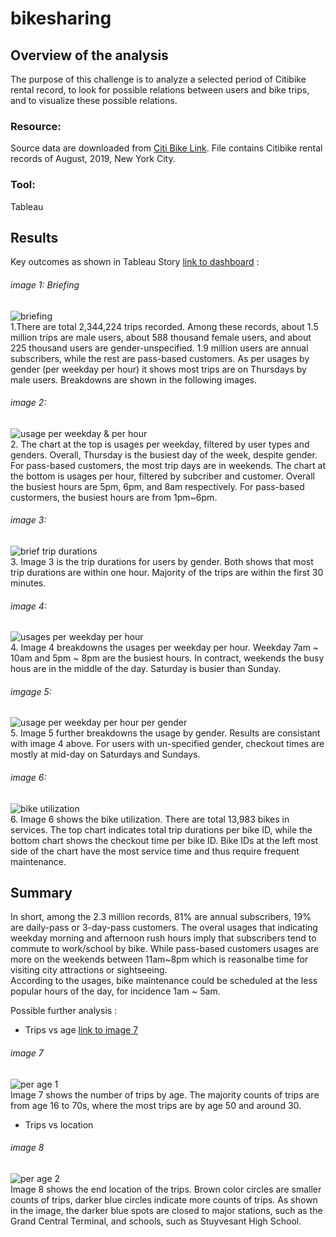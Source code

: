 # bikesharing

## Overview of the analysis
The purpose of this challenge is to analyze a selected period of Citibike rental record, to look for possible relations between users and bike trips, and to visualize these possible relations. 
 
### Resource:
Source data are downloaded from [Citi Bike Link](https://ride.citibikenyc.com/system-data). File contains Citibike rental records of August, 2019, New York City.  
### Tool:
Tableau


## Results
  Key outcomes as shown in Tableau Story [link to dashboard](https://public.tableau.com/app/profile/kayla1042/viz/Challenge14NYCBikesharingStory/NYCStory?publish=yes) :  
###### image 1: Briefing
![briefing](https://github.com/kaylaisnomyname/bikesharing/blob/main/images/briefing.png?raw=true)  
1.There are total 2,344,224 trips recorded. Among these records, about 1.5 million trips are male users, about 588 thousand female users, and about 225 thousand users are gender-unspecified. 1.9 million users are annual subscribers, while the rest are pass-based customers. As per usages by gender (per weekday per hour) it shows most trips are on Thursdays by male users. Breakdowns are shown in the following images.  

###### image 2:  
![usage per weekday & per hour](https://github.com/kaylaisnomyname/bikesharing/blob/main/images/brief%20usages%20per%20weekday%20per%20hour.png?raw=true)  
2. The chart at the top is usages per weekday, filtered by user types and genders. Overall, Thursday is the busiest day of the week, despite gender. For pass-based customers, the most trip days are in weekends. The chart at the bottom is usages per hour, filtered by subcriber and customer. Overall the busiest hours are 5pm, 6pm, and 8am respectively. For pass-based custormers, the busiest hours are from 1pm~6pm. 

###### image 3:  
![brief trip durations](https://github.com/kaylaisnomyname/bikesharing/blob/main/images/brief%20trip%20durations.png?raw=true)  
3. Image 3 is the trip durations for users by gender. Both shows that most trip durations are within one hour. Majority of the trips are within the first 30 minutes. 

###### image 4:  
![usages per weekday per hour](https://github.com/kaylaisnomyname/bikesharing/blob/main/images/usages%20per%20weekday%20per%20hour.png?raw=true)  
4. Image 4 breakdowns the usages per weekday per hour. Weekday 7am ~ 10am and 5pm ~ 8pm are the busiest hours. In contract, weekends the busy hous are in the middle of the day. Saturday is busier than Sunday.

###### imgage 5:  
![usage per weekday per hour per gender](https://github.com/kaylaisnomyname/bikesharing/blob/main/images/usages%20per%20weekday%20per%20hour%20per%20gender.png?raw=true)  
5. Image 5 further breakdowns the usage by gender. Results are consistant with image 4 above. For users with un-specified gender, checkout times are mostly at mid-day on Saturdays and Sundays.

###### image 6:  
![bike utilization](https://github.com/kaylaisnomyname/bikesharing/blob/main/images/brief%20bike%20utilization.png?raw=true)  
6. Image 6 shows the bike utilization. There are total 13,983 bikes in services. The top chart indicates total trip durations per bike ID, while the bottom chart shows the checkout time per bike ID. Bike IDs at the left most side of the chart  have the most service time and thus require frequent maintenance. 

## Summary  
  
In short, among the 2.3 million records, 81% are annual subscribers, 19% are daily-pass or 3-day-pass customers. The overal usages that indicating weekday morning and afternoon rush hours imply that subscribers tend to commute to work/school by bike. While pass-based customers usages are more on the weekends between 11am~8pm which is reasonalbe time for visiting city attractions or sightseeing.  
According to the usages, bike maintenance could be scheduled at the less popular hours of the day, for incidence 1am ~ 5am. 


Possible further analysis : 
- Trips vs age  [link to image 7](https://public.tableau.com/app/profile/kayla1042/viz/Challenge14Overalltripsvsage/tripsvsage?publish=yes)  
###### image 7  
![per age 1](https://github.com/kaylaisnomyname/bikesharing/blob/main/images/trip%20vs%20ages.png?raw=true)  
Image 7 shows the number of trips by age. The majority counts of trips are from age 16 to 70s, where the most trips are by age 50 and around 30.

- Trips vs location
###### image 8  
![per age 2](https://github.com/kaylaisnomyname/bikesharing/blob/main/images/trips%20vs%20location.png?raw=true)  
Image 8 shows the end location of the trips. Brown color circles are smaller counts of trips, darker blue circles indicate more counts of trips. As shown in the image, the darker blue spots are closed to major stations, such as the Grand Central Terminal, and schools, such as Stuyvesant High School. 







